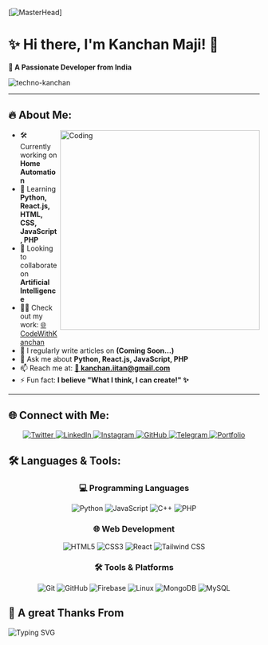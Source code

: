 [![MasterHead](https://1.bp.blogspot.com/-7A4WynwLsMw/XbBpCXG8fHI/AAAAAAAAMt4/uOa1bpLskYgrwGbllhSu2SDj_Mig8SXJQCLcBGAsYHQ/s1600/2000_600px.gif)]

# ✨ Hi there, I'm Kanchan Maji! 👋

**🚀 A Passionate Developer from India**  

<img src="https://komarev.com/ghpvc/?username=tecno-kanchan&label=Profile%20views&color=0e75b6&style=flat" alt="techno-kanchan" />

---

## 🔥 About Me:
<img align="right" alt="Coding" width="400" src="https://cdn.dribbble.com/users/1162077/screenshots/3848914/programmer.gif​">

- 🛠️ Currently working on **Home Automation**
- 🌱 Learning **Python, React.js, HTML, CSS, JavaScript, PHP**
- 🤝 Looking to collaborate on **Artificial Intelligence**
- 👨‍💻 Check out my work: [🌐 CodeWithKanchan](https://codewithkanchan.com)
- 📝 I regularly write articles on **(Coming Soon...)**
- 💬 Ask me about **Python, React.js, JavaScript, PHP**
- 📫 Reach me at: **[📧 kanchan.iitan@gmail.com](mailto:kanchan.iitan@gmail.com)**
- ⚡ Fun fact: **I believe "What I think, I can create!" ✨**

---

## 🌐 Connect with Me:
<div align="center">
  
  <a href="https://twitter.com/kanchan_maji_">
    <img src="https://img.shields.io/badge/-Twitter-1DA1F2?style=for-the-badge&logo=twitter&logoColor=white" alt="Twitter">
  </a>
  <a href="https://linkedin.com/in/kanchan-maji-40b468347">
    <img src="https://img.shields.io/badge/-LinkedIn-0077B5?style=for-the-badge&logo=linkedin&logoColor=white" alt="LinkedIn">
  </a>
  <a href="https://instagram.com/code_with_kanchan">
    <img src="https://img.shields.io/badge/-Instagram-E4405F?style=for-the-badge&logo=instagram&logoColor=white" alt="Instagram">
  </a>
  <a href="https://github.com/tecno-kanchan">
    <img src="https://img.shields.io/badge/-GitHub-181717?style=for-the-badge&logo=github&logoColor=white" alt="GitHub">
  </a>
  <a href="https://t.me/codewithkanchan">
    <img src="https://img.shields.io/badge/-Telegram-26A5E4?style=for-the-badge&logo=telegram&logoColor=white" alt="Telegram">
  </a>
  <a href="https://codewithkanchan.com">
    <img src="https://img.shields.io/badge/-Portfolio-00C853?style=for-the-badge&logo=google-chrome&logoColor=white" alt="Portfolio">
  </a>

</div>

## 🛠️ Languages & Tools:

<div align="center">

### 💻 Programming Languages
![Python](https://img.shields.io/badge/-Python-3776AB?style=for-the-badge&logo=python&logoColor=white)
![JavaScript](https://img.shields.io/badge/-JavaScript-F7DF1E?style=for-the-badge&logo=javascript&logoColor=black)
![C++](https://img.shields.io/badge/-C++-00599C?style=for-the-badge&logo=cplusplus&logoColor=white)
![PHP](https://img.shields.io/badge/-PHP-777BB4?style=for-the-badge&logo=php&logoColor=white)

### 🌐 Web Development
![HTML5](https://img.shields.io/badge/-HTML5-E34F26?style=for-the-badge&logo=html5&logoColor=white)
![CSS3](https://img.shields.io/badge/-CSS3-1572B6?style=for-the-badge&logo=css3&logoColor=white)
![React](https://img.shields.io/badge/-React-61DAFB?style=for-the-badge&logo=react&logoColor=black)
![Tailwind CSS](https://img.shields.io/badge/-TailwindCSS-38B2AC?style=for-the-badge&logo=tailwind-css&logoColor=white)

### 🛠️ Tools & Platforms
![Git](https://img.shields.io/badge/-Git-F05032?style=for-the-badge&logo=git&logoColor=white)
![GitHub](https://img.shields.io/badge/-GitHub-181717?style=for-the-badge&logo=github&logoColor=white)
![Firebase](https://img.shields.io/badge/-Firebase-FFCA28?style=for-the-badge&logo=firebase&logoColor=black)
![Linux](https://img.shields.io/badge/-Linux-FCC624?style=for-the-badge&logo=linux&logoColor=black)
![MongoDB](https://img.shields.io/badge/-MongoDB-47A248?style=for-the-badge&logo=mongodb&logoColor=white)
![MySQL](https://img.shields.io/badge/-MySQL-4479A1?style=for-the-badge&logo=mysql&logoColor=white)

</div>

## 👋 A great Thanks From
![Typing SVG](https://readme-typing-svg.herokuapp.com?font=Fira+Code&size=30&duration=3000&pause=500&color=00C853&center=false&vCenter=true&multiline=false&width=280&height=40&lines=Kanchan+Maji)
